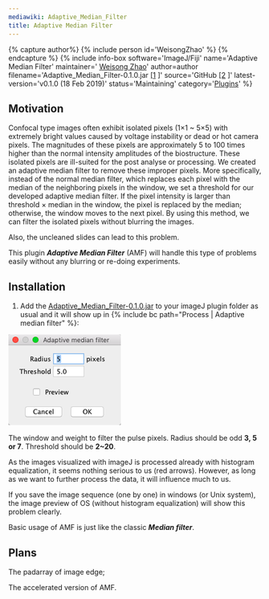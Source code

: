 ```yaml
---
mediawiki: Adaptive_Median_Filter
title: Adaptive Median Filter
---
```



{% capture author%}
{% include person id='WeisongZhao' %}
{% endcapture %}
{% include info-box software='ImageJ/Fiji' name='Adaptive Median Filter' maintainer=' [Weisong Zhao](https://weisongzhao.github.io/)' author=author filename='Adaptive\_Median\_Filter-0.1.0.jar [\[1](https://github.com/WeisongZhao/AdaptiveMedian.imagej/releases//latest) \]' source='GitHub [\[2](https://github.com/jumpfunky/ij-nl-means) \]' latest-version='v0.1.0 (18 Feb 2019)' status='Maintaining' category='[Plugins](/plugins)' %}

## Motivation

Confocal type images often exhibit isolated pixels (1×1 \~ 5×5) with extremely bright values caused by voltage instability or dead or hot camera pixels. The magnitudes of these pixels are approximately 5 to 100 times higher than the normal intensity amplitudes of the biostructure. These isolated pixels are ill-suited for the post analyse or processing. We created an adaptive median filter to remove these improper pixels. More specifically, instead of the normal median filter, which replaces each pixel with the median of the neighboring pixels in the window, we set a threshold for our developed adaptive median filter. If the pixel intensity is larger than threshold × median in the window, the pixel is replaced by the median; otherwise, the window moves to the next pixel. By using this method, we can filter the isolated pixels without blurring the images.

Also, the uncleaned slides can lead to this problem.

This plugin ***Adaptive Median Filter*** (AMF) will handle this type of problems easily without any blurring or re-doing experiments.

## Installation

1. Add the [Adaptive\_Median\_Filter-0.1.0.jar](https://github.com/WeisongZhao/AdaptiveMedian.imagej/releases/download/v0.1.0/Adaptive_Median_Filter-0.1.0.jar) to your imageJ plugin folder as usual and it will show up in {% include bc path="Process | Adaptive median filter" %}:

![](/media/plugins/amf-plugin.png)

The window and weight to filter the pulse pixels. Radius should be odd **3, 5 or 7**. Threshold should be **2\~20**.

As the images visualized with imageJ is processed already with histogram equalization, it seems nothing serious to us (red arrows). However, as long as we want to further process the data, it will influence much to us.

If you save the image sequence (one by one) in windows (or Unix system), the image preview of OS (without histogram equalization) will show this problem clearly.

Basic usage of AMF is just like the classic ***Median filter***.

## Plans

The padarray of image edge;

The accelerated version of AMF.
